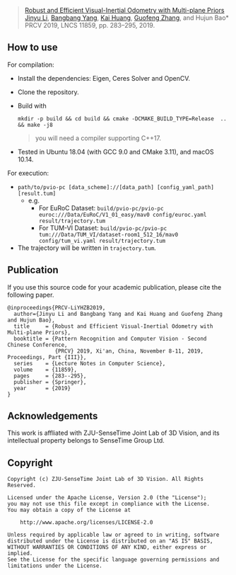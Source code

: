 > [Robust and Efficient Visual-Inertial Odometry with Multi-plane Priors](http://www.cad.zju.edu.cn/home/gfzhang/projects/prcv2019-planeVIO.pdf)  
> [Jinyu Li](https://github.com/itsuhane), [Bangbang Yang](https://github.com/ybbbbt), [Kai Huang](https://github.com/elegracer), [Guofeng Zhang](https://github.com/guofengzhang), and Hujun Bao*   
> PRCV 2019, LNCS 11859, pp. 283–295, 2019.   

## How to use

For compilation:

* Install the dependencies: Eigen, Ceres Solver and OpenCV.

* Clone the repository.

* Build with 

  ```shell
  mkdir -p build && cd build && cmake -DCMAKE_BUILD_TYPE=Release  .. && make -j8
  ```

  > you will need a compiler supporting C++17.

* Tested in Ubuntu 18.04 (with GCC 9.0 and CMake 3.11), and macOS 10.14.

For execution:
* `path/to/pvio-pc [data_scheme]://[data_path] [config_yaml_path] [result.tum]`
  * e.g.
    * For EuRoC Dataset: `build/pvio-pc/pvio-pc euroc:///Data/EuRoC/V1_01_easy/mav0 config/euroc.yaml result/trajectory.tum`
    * For TUM-VI Dataset: `build/pvio-pc/pvio-pc tum:///Data/TUM_VI/dataset-room1_512_16/mav0 config/tum_vi.yaml result/trajectory.tum`
* The trajectory will be written in `trajectory.tum`.

## Publication

If you use this source code for your academic publication, please cite the following paper.
```
@inproceedings{PRCV-LiYHZB2019,
  author={Jinyu Li and Bangbang Yang and Kai Huang and Guofeng Zhang and Hujun Bao},
  title     = {Robust and Efficient Visual-Inertial Odometry with Multi-plane Priors},
  booktitle = {Pattern Recognition and Computer Vision - Second Chinese Conference,
               {PRCV} 2019, Xi'an, China, November 8-11, 2019, Proceedings, Part {III}},
  series    = {Lecture Notes in Computer Science},
  volume    = {11859},
  pages     = {283--295},
  publisher = {Springer},
  year      = {2019}
}
```

## Acknowledgements

This work is affliated with ZJU-SenseTime Joint Lab of 3D Vision, and its intellectual property belongs to SenseTime Group Ltd.

## Copyright
```
Copyright (c) ZJU-SenseTime Joint Lab of 3D Vision. All Rights Reserved.

Licensed under the Apache License, Version 2.0 (the "License");
you may not use this file except in compliance with the License.
You may obtain a copy of the License at

    http://www.apache.org/licenses/LICENSE-2.0

Unless required by applicable law or agreed to in writing, software
distributed under the License is distributed on an "AS IS" BASIS,
WITHOUT WARRANTIES OR CONDITIONS OF ANY KIND, either express or implied.
See the License for the specific language governing permissions and
limitations under the License.
```
